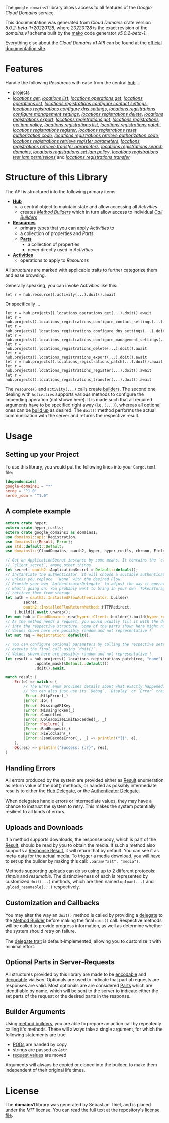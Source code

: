 <!---
DO NOT EDIT !
This file was generated automatically from 'src/generator/templates/api/README.md.mako'
DO NOT EDIT !
-->
The `google-domains1` library allows access to all features of the *Google Cloud Domains* service.

This documentation was generated from *Cloud Domains* crate version *5.0.2-beta-1+20220128*, where *20220128* is the exact revision of the *domains:v1* schema built by the [mako](http://www.makotemplates.org/) code generator *v5.0.2-beta-1*.

Everything else about the *Cloud Domains* *v1* API can be found at the
[official documentation site](https://cloud.google.com/domains/).
# Features

Handle the following *Resources* with ease from the central [hub](https://docs.rs/google-domains1/5.0.2-beta-1+20220128/google_domains1/CloudDomains) ... 

* projects
 * [*locations get*](https://docs.rs/google-domains1/5.0.2-beta-1+20220128/google_domains1/api::ProjectLocationGetCall), [*locations list*](https://docs.rs/google-domains1/5.0.2-beta-1+20220128/google_domains1/api::ProjectLocationListCall), [*locations operations get*](https://docs.rs/google-domains1/5.0.2-beta-1+20220128/google_domains1/api::ProjectLocationOperationGetCall), [*locations operations list*](https://docs.rs/google-domains1/5.0.2-beta-1+20220128/google_domains1/api::ProjectLocationOperationListCall), [*locations registrations configure contact settings*](https://docs.rs/google-domains1/5.0.2-beta-1+20220128/google_domains1/api::ProjectLocationRegistrationConfigureContactSettingCall), [*locations registrations configure dns settings*](https://docs.rs/google-domains1/5.0.2-beta-1+20220128/google_domains1/api::ProjectLocationRegistrationConfigureDnsSettingCall), [*locations registrations configure management settings*](https://docs.rs/google-domains1/5.0.2-beta-1+20220128/google_domains1/api::ProjectLocationRegistrationConfigureManagementSettingCall), [*locations registrations delete*](https://docs.rs/google-domains1/5.0.2-beta-1+20220128/google_domains1/api::ProjectLocationRegistrationDeleteCall), [*locations registrations export*](https://docs.rs/google-domains1/5.0.2-beta-1+20220128/google_domains1/api::ProjectLocationRegistrationExportCall), [*locations registrations get*](https://docs.rs/google-domains1/5.0.2-beta-1+20220128/google_domains1/api::ProjectLocationRegistrationGetCall), [*locations registrations get iam policy*](https://docs.rs/google-domains1/5.0.2-beta-1+20220128/google_domains1/api::ProjectLocationRegistrationGetIamPolicyCall), [*locations registrations list*](https://docs.rs/google-domains1/5.0.2-beta-1+20220128/google_domains1/api::ProjectLocationRegistrationListCall), [*locations registrations patch*](https://docs.rs/google-domains1/5.0.2-beta-1+20220128/google_domains1/api::ProjectLocationRegistrationPatchCall), [*locations registrations register*](https://docs.rs/google-domains1/5.0.2-beta-1+20220128/google_domains1/api::ProjectLocationRegistrationRegisterCall), [*locations registrations reset authorization code*](https://docs.rs/google-domains1/5.0.2-beta-1+20220128/google_domains1/api::ProjectLocationRegistrationResetAuthorizationCodeCall), [*locations registrations retrieve authorization code*](https://docs.rs/google-domains1/5.0.2-beta-1+20220128/google_domains1/api::ProjectLocationRegistrationRetrieveAuthorizationCodeCall), [*locations registrations retrieve register parameters*](https://docs.rs/google-domains1/5.0.2-beta-1+20220128/google_domains1/api::ProjectLocationRegistrationRetrieveRegisterParameterCall), [*locations registrations retrieve transfer parameters*](https://docs.rs/google-domains1/5.0.2-beta-1+20220128/google_domains1/api::ProjectLocationRegistrationRetrieveTransferParameterCall), [*locations registrations search domains*](https://docs.rs/google-domains1/5.0.2-beta-1+20220128/google_domains1/api::ProjectLocationRegistrationSearchDomainCall), [*locations registrations set iam policy*](https://docs.rs/google-domains1/5.0.2-beta-1+20220128/google_domains1/api::ProjectLocationRegistrationSetIamPolicyCall), [*locations registrations test iam permissions*](https://docs.rs/google-domains1/5.0.2-beta-1+20220128/google_domains1/api::ProjectLocationRegistrationTestIamPermissionCall) and [*locations registrations transfer*](https://docs.rs/google-domains1/5.0.2-beta-1+20220128/google_domains1/api::ProjectLocationRegistrationTransferCall)




# Structure of this Library

The API is structured into the following primary items:

* **[Hub](https://docs.rs/google-domains1/5.0.2-beta-1+20220128/google_domains1/CloudDomains)**
    * a central object to maintain state and allow accessing all *Activities*
    * creates [*Method Builders*](https://docs.rs/google-domains1/5.0.2-beta-1+20220128/google_domains1/client::MethodsBuilder) which in turn
      allow access to individual [*Call Builders*](https://docs.rs/google-domains1/5.0.2-beta-1+20220128/google_domains1/client::CallBuilder)
* **[Resources](https://docs.rs/google-domains1/5.0.2-beta-1+20220128/google_domains1/client::Resource)**
    * primary types that you can apply *Activities* to
    * a collection of properties and *Parts*
    * **[Parts](https://docs.rs/google-domains1/5.0.2-beta-1+20220128/google_domains1/client::Part)**
        * a collection of properties
        * never directly used in *Activities*
* **[Activities](https://docs.rs/google-domains1/5.0.2-beta-1+20220128/google_domains1/client::CallBuilder)**
    * operations to apply to *Resources*

All *structures* are marked with applicable traits to further categorize them and ease browsing.

Generally speaking, you can invoke *Activities* like this:

```Rust,ignore
let r = hub.resource().activity(...).doit().await
```

Or specifically ...

```ignore
let r = hub.projects().locations_operations_get(...).doit().await
let r = hub.projects().locations_registrations_configure_contact_settings(...).doit().await
let r = hub.projects().locations_registrations_configure_dns_settings(...).doit().await
let r = hub.projects().locations_registrations_configure_management_settings(...).doit().await
let r = hub.projects().locations_registrations_delete(...).doit().await
let r = hub.projects().locations_registrations_export(...).doit().await
let r = hub.projects().locations_registrations_patch(...).doit().await
let r = hub.projects().locations_registrations_register(...).doit().await
let r = hub.projects().locations_registrations_transfer(...).doit().await
```

The `resource()` and `activity(...)` calls create [builders][builder-pattern]. The second one dealing with `Activities` 
supports various methods to configure the impending operation (not shown here). It is made such that all required arguments have to be 
specified right away (i.e. `(...)`), whereas all optional ones can be [build up][builder-pattern] as desired.
The `doit()` method performs the actual communication with the server and returns the respective result.

# Usage

## Setting up your Project

To use this library, you would put the following lines into your `Cargo.toml` file:

```toml
[dependencies]
google-domains1 = "*"
serde = "^1.0"
serde_json = "^1.0"
```

## A complete example

```Rust
extern crate hyper;
extern crate hyper_rustls;
extern crate google_domains1 as domains1;
use domains1::api::Registration;
use domains1::{Result, Error};
use std::default::Default;
use domains1::{CloudDomains, oauth2, hyper, hyper_rustls, chrono, FieldMask};

// Get an ApplicationSecret instance by some means. It contains the `client_id` and 
// `client_secret`, among other things.
let secret: oauth2::ApplicationSecret = Default::default();
// Instantiate the authenticator. It will choose a suitable authentication flow for you, 
// unless you replace  `None` with the desired Flow.
// Provide your own `AuthenticatorDelegate` to adjust the way it operates and get feedback about 
// what's going on. You probably want to bring in your own `TokenStorage` to persist tokens and
// retrieve them from storage.
let auth = oauth2::InstalledFlowAuthenticator::builder(
        secret,
        oauth2::InstalledFlowReturnMethod::HTTPRedirect,
    ).build().await.unwrap();
let mut hub = CloudDomains::new(hyper::Client::builder().build(hyper_rustls::HttpsConnectorBuilder::new().with_native_roots().https_or_http().enable_http1().enable_http2().build()), auth);
// As the method needs a request, you would usually fill it with the desired information
// into the respective structure. Some of the parts shown here might not be applicable !
// Values shown here are possibly random and not representative !
let mut req = Registration::default();

// You can configure optional parameters by calling the respective setters at will, and
// execute the final call using `doit()`.
// Values shown here are possibly random and not representative !
let result = hub.projects().locations_registrations_patch(req, "name")
             .update_mask(&Default::default())
             .doit().await;

match result {
    Err(e) => match e {
        // The Error enum provides details about what exactly happened.
        // You can also just use its `Debug`, `Display` or `Error` traits
         Error::HttpError(_)
        |Error::Io(_)
        |Error::MissingAPIKey
        |Error::MissingToken(_)
        |Error::Cancelled
        |Error::UploadSizeLimitExceeded(_, _)
        |Error::Failure(_)
        |Error::BadRequest(_)
        |Error::FieldClash(_)
        |Error::JsonDecodeError(_, _) => println!("{}", e),
    },
    Ok(res) => println!("Success: {:?}", res),
}

```
## Handling Errors

All errors produced by the system are provided either as [Result](https://docs.rs/google-domains1/5.0.2-beta-1+20220128/google_domains1/client::Result) enumeration as return value of
the doit() methods, or handed as possibly intermediate results to either the 
[Hub Delegate](https://docs.rs/google-domains1/5.0.2-beta-1+20220128/google_domains1/client::Delegate), or the [Authenticator Delegate](https://docs.rs/yup-oauth2/*/yup_oauth2/trait.AuthenticatorDelegate.html).

When delegates handle errors or intermediate values, they may have a chance to instruct the system to retry. This 
makes the system potentially resilient to all kinds of errors.

## Uploads and Downloads
If a method supports downloads, the response body, which is part of the [Result](https://docs.rs/google-domains1/5.0.2-beta-1+20220128/google_domains1/client::Result), should be
read by you to obtain the media.
If such a method also supports a [Response Result](https://docs.rs/google-domains1/5.0.2-beta-1+20220128/google_domains1/client::ResponseResult), it will return that by default.
You can see it as meta-data for the actual media. To trigger a media download, you will have to set up the builder by making
this call: `.param("alt", "media")`.

Methods supporting uploads can do so using up to 2 different protocols: 
*simple* and *resumable*. The distinctiveness of each is represented by customized 
`doit(...)` methods, which are then named `upload(...)` and `upload_resumable(...)` respectively.

## Customization and Callbacks

You may alter the way an `doit()` method is called by providing a [delegate](https://docs.rs/google-domains1/5.0.2-beta-1+20220128/google_domains1/client::Delegate) to the 
[Method Builder](https://docs.rs/google-domains1/5.0.2-beta-1+20220128/google_domains1/client::CallBuilder) before making the final `doit()` call. 
Respective methods will be called to provide progress information, as well as determine whether the system should 
retry on failure.

The [delegate trait](https://docs.rs/google-domains1/5.0.2-beta-1+20220128/google_domains1/client::Delegate) is default-implemented, allowing you to customize it with minimal effort.

## Optional Parts in Server-Requests

All structures provided by this library are made to be [encodable](https://docs.rs/google-domains1/5.0.2-beta-1+20220128/google_domains1/client::RequestValue) and 
[decodable](https://docs.rs/google-domains1/5.0.2-beta-1+20220128/google_domains1/client::ResponseResult) via *json*. Optionals are used to indicate that partial requests are responses 
are valid.
Most optionals are are considered [Parts](https://docs.rs/google-domains1/5.0.2-beta-1+20220128/google_domains1/client::Part) which are identifiable by name, which will be sent to 
the server to indicate either the set parts of the request or the desired parts in the response.

## Builder Arguments

Using [method builders](https://docs.rs/google-domains1/5.0.2-beta-1+20220128/google_domains1/client::CallBuilder), you are able to prepare an action call by repeatedly calling it's methods.
These will always take a single argument, for which the following statements are true.

* [PODs][wiki-pod] are handed by copy
* strings are passed as `&str`
* [request values](https://docs.rs/google-domains1/5.0.2-beta-1+20220128/google_domains1/client::RequestValue) are moved

Arguments will always be copied or cloned into the builder, to make them independent of their original life times.

[wiki-pod]: http://en.wikipedia.org/wiki/Plain_old_data_structure
[builder-pattern]: http://en.wikipedia.org/wiki/Builder_pattern
[google-go-api]: https://github.com/google/google-api-go-client

# License
The **domains1** library was generated by Sebastian Thiel, and is placed 
under the *MIT* license.
You can read the full text at the repository's [license file][repo-license].

[repo-license]: https://github.com/Byron/google-apis-rsblob/main/LICENSE.md

